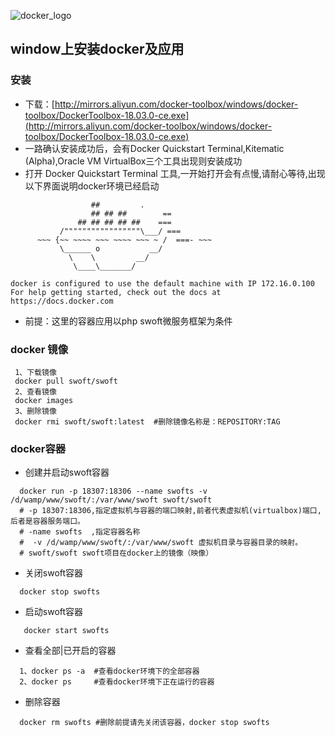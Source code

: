 ![docker_logo](https://ss1.bdstatic.com/70cFuXSh_Q1YnxGkpoWK1HF6hhy/it/u=3534957911,2629491814&fm=27&gp=0.jpg)
## window上安装docker及应用

### 安装
* 下载：[http://mirrors.aliyun.com/docker-toolbox/windows/docker-toolbox/DockerToolbox-18.03.0-ce.exe](http://mirrors.aliyun.com/docker-toolbox/windows/docker-toolbox/DockerToolbox-18.03.0-ce.exe)
*  一路确认安装成功后，会有Docker Quickstart Terminal,Kitematic (Alpha),Oracle VM VirtualBox三个工具出现则安装成功
* 打开 Docker Quickstart Terminal 工具,一开始打开会有点慢,请耐心等待,出现以下界面说明docker环境已经启动
```
                  ##         .
                  ## ## ##        ==
               ## ## ## ## ##    ===
           /"""""""""""""""""\___/ ===
      ~~~ {~~ ~~~~ ~~~ ~~~~ ~~~ ~ /  ===- ~~~
           \______ o           __/
             \    \         __/
              \____\_______/

docker is configured to use the default machine with IP 172.16.0.100
For help getting started, check out the docs at https://docs.docker.com
```
* 前提：这里的容器应用以php swoft微服务框架为条件

### docker 镜像
```
 1、下载镜像
 docker pull swoft/swoft
 2、查看镜像
 docker images
 3、删除镜像
 docker rmi swoft/swoft:latest  #删除镜像名称是：REPOSITORY:TAG 
```
### docker容器
* 创建并启动swoft容器
```swoft doctor
  docker run -p 18307:18306 --name swofts -v /d/wamp/www/swoft/:/var/www/swoft swoft/swoft
  # -p 18307:18306,指定虚拟机与容器的端口映射,前者代表虚拟机(virtualbox)端口,后者是容器服务端口。
  # -name swofts  ,指定容器名称
  #  -v /d/wamp/www/swoft/:/var/www/swoft 虚拟机目录与容器目录的映射。
  # swoft/swoft swoft项目在docker上的镜像（映像）
```
* 关闭swoft容器
``` swoft close
  docker stop swofts
```
* 启动swoft容器
``` swoft start
   docker start swofts
```
* 查看全部|已开启的容器
```
  1、docker ps -a  #查看docker环境下的全部容器
  2、docker ps     #查看docker环境下正在运行的容器
```
* 删除容器
```
  docker rm swofts #删除前提请先关闭该容器，docker stop swofts
```


